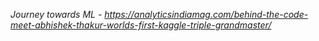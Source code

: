 
*Journey towards ML - https://analyticsindiamag.com/behind-the-code-meet-abhishek-thakur-worlds-first-kaggle-triple-grandmaster/*
